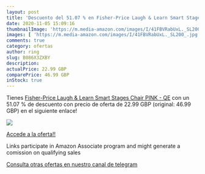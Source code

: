 ```yaml
---
layout: post
title: 'Descuento del 51.07 % en Fisher-Price Laugh & Learn Smart Stages '
date: 2020-11-05 15:09:16
thumbnailImage: 'https://m.media-amazon.com/images/I/41FBVRabUxL._SL200_.jpg'
images: [ 'https://m.media-amazon.com/images/I/41FBVRabUxL._SL200_.jpg' ]
comments: true
category: ofertas
author: ring
slug: B086X3ZXBY
description:
actualPrice: 22.99 GBP
comparePrice: 46.99 GBP
inStock: true
---
```


Tienes [Fisher-Price Laugh & Learn Smart Stages Chair PINK - QE](https://www.amazon.co.uk/dp/B086X3ZXBY/?tag=redken01-21) con un 51.07 % de descuento con precio de oferta de 22.99 GBP (original: 46.99 GBP) en el siguiente enlace!

[![](https://m.media-amazon.com/images/I/41FBVRabUxL._SL200_.jpg)](https://www.amazon.co.uk/dp/B086X3ZXBY/?tag=redken01-21)

[Accede a la oferta!!](https://www.amazon.co.uk/dp/B086X3ZXBY/?tag=redken01-21)

Links participate in Amazon Associate program and might generate a comission on qualifying sales

[Consulta otras ofertas en nuestro canal de telegram](https://t.me/s/ofertas25)
